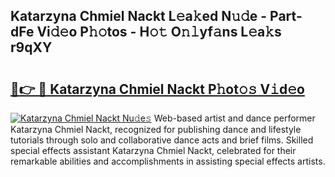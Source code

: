## Katarzyna Chmiel Nackt L𝚎a𝚔ed N𝚞𝚍e - Part-dFe Vi𝚍𝚎o P𝚑𝚘tos - H𝚘𝚝 O𝚗𝚕yf𝚊ns L𝚎a𝚔s r9qXY

# <h2><a href="http://kf70y29.oniu.top/?m=Katarzyna+Chmiel+Nackt">🔗👉 🔴 Katarzyna Chmiel Nackt P𝚑ot𝚘𝚜 V𝚒d𝚎o</a></h2>

[![Katarzyna Chmiel Nackt Nu𝚍e𝚜](https://i.imgur.com/0qMVB7G.gif)](http://kf70y29.oniu.top/?m=Katarzyna+Chmiel+Nackt)
Web-based artist and dance performer Katarzyna Chmiel Nackt, recognized for publishing dance and lifestyle tutorials through solo and collaborative dance acts and brief films. Skilled special effects assistant Katarzyna Chmiel Nackt, celebrated for their remarkable abilities and accomplishments in assisting special effects artists.  

